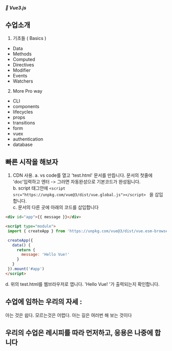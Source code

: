 ##### 🌵 Vue3.js


## 수업소개
1. 기초들 ( Basics )
- Data
- Methods
- Computed
- Directives
- Modifier
- Events
- Watchers

2. More Pro way
- CLI
- components
- lifecycles
- props
- transitions
- form
- vuex
- authentication
- database

## 빠른 시작을 해보자
1. CDN 사용. 
 a. vs code를 열고 'test.html' 문서를 만듭니다. 문서의 첫줄에 'doc'입력하고 엔터 -> 그러면 자동완성으로 기본코드가 완성됩니다.  
 b. script 태그안에 ``` <script src="https://unpkg.com/vue@3/dist/vue.global.js"></script>  ``` 을 삽입합니다.   
 c. 문서의 다른 곳에 아래의 코드를 삽입합니다  
 ``` html
<div id="app">{{ message }}</div>

<script type="module">
  import { createApp } from 'https://unpkg.com/vue@3/dist/vue.esm-browser.js'

  createApp({
    data() {
      return {
        message: 'Hello Vue!'
      }
    }
  }).mount('#app')
</script>
```     
d. 위의 test.html를 웹브라우저로 엽니다. 'Hello Vue! '가 출력되는지 확인합니다.


 ## 수업에 임하는 우리의 자세 : 
 아는 것은 쉽다. 모르는것은 어렵다. 아는 길은 여러번 해 보는 것이다



## 우리의 수업은 레시피를 따라 먼저하고, 응용은 나중에 합니다
